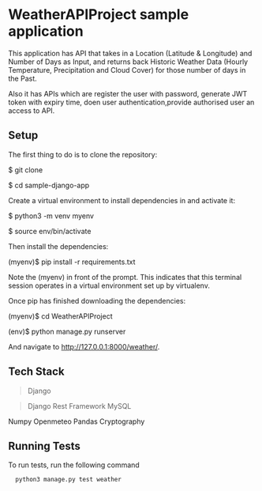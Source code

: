 
# WeatherAPIProject sample application

This application has API that takes in a Location (Latitude & Longitude) and Number of Days as Input, and returns back Historic Weather Data (Hourly Temperature, Precipitation and Cloud Cover) for those number of days in the Past.

Also it has APIs which are register the user with password, generate JWT token with expiry time, doen user authentication,provide authorised user an access to API.




## Setup

The first thing to do is to clone the repository:

$ git clone 

$ cd sample-django-app

Create a virtual environment to install dependencies in and activate it:

$ python3 -m venv myenv

$ source env/bin/activate

Then install the dependencies:

(myenv)$ pip install -r requirements.txt

Note the (myenv) in front of the prompt. This indicates that this terminal session operates in a virtual environment set up by virtualenv.

Once pip has finished downloading the dependencies:

(myenv)$  cd WeatherAPIProject

(env)$ python manage.py runserver

And navigate to http://127.0.0.1:8000/weather/.
## Tech Stack

>Django

>Django Rest Framework
MySQL

Numpy
Openmeteo
Pandas
Cryptography

## Running Tests

To run tests, run the following command

```bash
  python3 manage.py test weather
```
